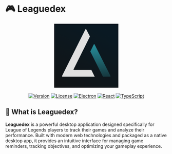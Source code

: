 # 🎮 Leaguedex

<div align="center">
  <img src="build/icon.png" alt="Leaguedex Logo" width="200" height="200">

  [![Version](https://img.shields.io/badge/version-0.0.52-blue.svg)](https://github.com/donnyroufs/leaguedex-app/releases)
  [![License](https://img.shields.io/badge/license-MIT-green.svg)](LICENSE)
  [![Electron](https://img.shields.io/badge/Electron-37.2.3-9FEAF9.svg?logo=electron)](https://electronjs.org/)
  [![React](https://img.shields.io/badge/React-19.1.0-61DAFB.svg?logo=react)](https://reactjs.org/)
  [![TypeScript](https://img.shields.io/badge/TypeScript-5.8.3-3178C6.svg?logo=typescript)](https://www.typescriptlang.org/)
</div>

## 🚀 What is Leaguedex?

**Leaguedex** is a powerful desktop application designed specifically for League of Legends players to track their games and analyze their performance. Built with modern web technologies and packaged as a native desktop app, it provides an intuitive interface for managing game reminders, tracking objectives, and optimizing your gameplay experience.
